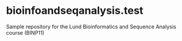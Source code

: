 # bioinfoandseqanalysis.test
Sample repository for the Lund Bioinformatics and Sequence Analysis course (BINP11)
